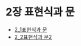 # 2장 표현식과 문

- [2_1표현식과 문](https://github.com/houndhollis/ebook-Dive/tree/main/%E1%84%86%E1%85%A9%E1%84%83%E1%85%A5%E1%86%AB%20%E1%84%8C%E1%85%A1%E1%84%87%E1%85%A1%E1%84%89%E1%85%B3%E1%84%8F%E1%85%B3%E1%84%85%E1%85%B5%E1%86%B8%E1%84%90%E1%85%B3%20Deep%20Dive/2_%E1%84%91%E1%85%AD%E1%84%92%E1%85%A7%E1%86%AB%E1%84%89%E1%85%B5%E1%86%A8%E1%84%80%E1%85%AA%20%E1%84%86%E1%85%AE%E1%86%AB/2_1%E1%84%91%E1%85%AD%E1%84%92%E1%85%A7%E1%86%AB%E1%84%89%E1%85%B5%E1%86%A8%E1%84%80%E1%85%AA%20%E1%84%86%E1%85%AE%E1%86%AB)
- [2_2표현식과 문2](https://github.com/houndhollis/ebook-Dive/tree/main/%E1%84%86%E1%85%A9%E1%84%83%E1%85%A5%E1%86%AB%20%E1%84%8C%E1%85%A1%E1%84%87%E1%85%A1%E1%84%89%E1%85%B3%E1%84%8F%E1%85%B3%E1%84%85%E1%85%B5%E1%86%B8%E1%84%90%E1%85%B3%20Deep%20Dive/2_%E1%84%91%E1%85%AD%E1%84%92%E1%85%A7%E1%86%AB%E1%84%89%E1%85%B5%E1%86%A8%E1%84%80%E1%85%AA%20%E1%84%86%E1%85%AE%E1%86%AB/2_2%E1%84%91%E1%85%AD%E1%84%92%E1%85%A7%E1%86%AB%E1%84%89%E1%85%B5%E1%86%A8%20%E1%84%80%E1%85%AA%20%E1%84%86%E1%85%AE%E1%86%AB2)





